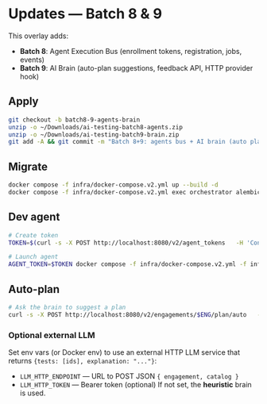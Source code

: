 # Updates — Batch 8 & 9

This overlay adds:
- **Batch 8**: Agent Execution Bus (enrollment tokens, registration, jobs, events)
- **Batch 9**: AI Brain (auto-plan suggestions, feedback API, HTTP provider hook)

## Apply
```bash
git checkout -b batch8-9-agents-brain
unzip -o ~/Downloads/ai-testing-batch8-agents.zip
unzip -o ~/Downloads/ai-testing-batch9-brain.zip
git add -A && git commit -m "Batch 8+9: agents bus + AI brain (auto plan + feedback)"
```

## Migrate
```bash
docker compose -f infra/docker-compose.v2.yml up --build -d
docker compose -f infra/docker-compose.v2.yml exec orchestrator alembic upgrade head
```

## Dev agent
```bash
# Create token
TOKEN=$(curl -s -X POST http://localhost:8080/v2/agent_tokens   -H 'Content-Type: application/json'   -H 'X-Dev-User: yered' -H 'X-Dev-Email: yered@example.com' -H 'X-Tenant-Id: t_demo'   -d '{"tenant_id":"t_demo","name":"dev1"}' | jq -r .token)

# Launch agent
AGENT_TOKEN=$TOKEN docker compose -f infra/docker-compose.v2.yml -f infra/docker-compose.agents.yml up --build -d agent_dev1
```

## Auto-plan
```bash
# Ask the brain to suggest a plan
curl -s -X POST http://localhost:8080/v2/engagements/$ENG/plan/auto   -H 'Content-Type: application/json'   -H 'X-Dev-User: yered' -H 'X-Dev-Email: yered@example.com' -H 'X-Tenant-Id: t_demo'   -d '{"preferences":{"packs":["pack.standard_network"]},"risk_tier":"safe_active"}' | jq .
```

### Optional external LLM
Set env vars (or Docker env) to use an external HTTP LLM service that returns `{tests: [ids], explanation: "..."}`:
- `LLM_HTTP_ENDPOINT` — URL to POST JSON `{ engagement, catalog }`
- `LLM_HTTP_TOKEN` — Bearer token (optional)
If not set, the **heuristic** brain is used.
